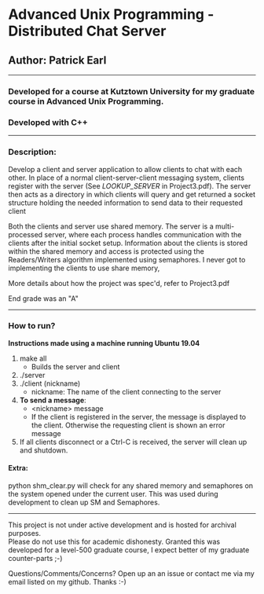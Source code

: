 # Advanced Unix Programming - Distributed Chat Server
## Author: Patrick Earl

---
### Developed for a course at Kutztown University for my graduate course in Advanced Unix Programming. 
### Developed with C++
---

### Description:
Develop a client and server application to allow clients to chat with each other. In place of a normal client-server-client messaging system, clients register with the server (See *LOOKUP_SERVER* in Project3.pdf). The server then acts as a directory in which clients will query and get returned a socket structure holding the needed information to send data to their requested client

Both the clients and server use shared memory. The server is a multi-processed server, where each process handles communication with the clients after the initial socket setup. Information about the clients is stored within the shared memory and access is protected using the Readers/Writers algorithm implemented using semaphores. I never got to implementing the clients to use share memory, 

More details about how the project was spec'd, refer to Project3.pdf

End grade was an "A"

---

### How to run?
**Instructions made using a machine running Ubuntu 19.04**
1) make all
    - Builds the server and client
2) ./server
3) ./client (nickname)
    - nickname: The name of the client connecting to the server
4) **To send a message**:
    - \<nickname> message
    - If the client is registered in the server, the message is displayed to the client. Otherwise the requesting client is shown an error message
5) If all clients disconnect or a Ctrl-C is received, the server will clean up and shutdown. 

#### Extra:
python shm_clear.py will check for any shared memory and semaphores on the system opened under the current user. This was used during development to clean up SM and Semaphores. 

---

This project is not under active development and is hosted for archival purposes.   
Please do not use this for academic dishonesty. Granted this was developed for a level-500 graduate course, I expect better of my graduate counter-parts ;-)

Questions/Comments/Concerns? Open up an an issue or contact me via my email listed on my github. Thanks :-)
